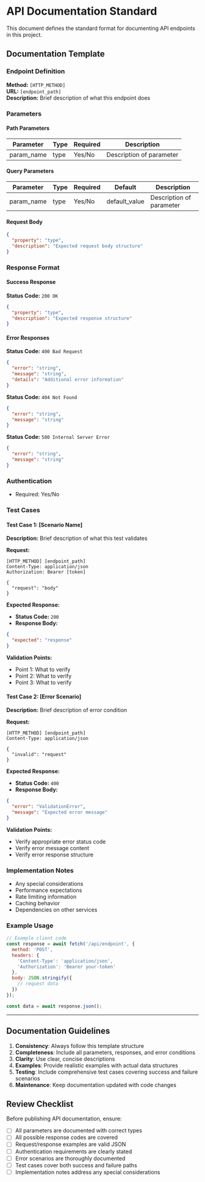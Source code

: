 # API Documentation Standard

This document defines the standard format for documenting API endpoints in this project.

## Documentation Template

### Endpoint Definition

**Method:** `[HTTP_METHOD]`  
**URL:** `[endpoint_path]`  
**Description:** Brief description of what this endpoint does

### Parameters

#### Path Parameters
| Parameter | Type | Required | Description |
|-----------|------|----------|-------------|
| param_name | type | Yes/No | Description of parameter |

#### Query Parameters
| Parameter | Type | Required | Default | Description |
|-----------|------|----------|---------|-------------|
| param_name | type | Yes/No | default_value | Description of parameter |

#### Request Body
```json
{
  "property": "type",
  "description": "Expected request body structure"
}
```

### Response Format

#### Success Response
**Status Code:** `200 OK`
```json
{
  "property": "type",
  "description": "Expected response structure"
}
```

#### Error Responses
**Status Code:** `400 Bad Request`
```json
{
  "error": "string",
  "message": "string",
  "details": "Additional error information"
}
```

**Status Code:** `404 Not Found`
```json
{
  "error": "string",
  "message": "string"
}
```

**Status Code:** `500 Internal Server Error`
```json
{
  "error": "string",
  "message": "string"
}
```

### Authentication
- Required: Yes/No

### Test Cases

#### Test Case 1: [Scenario Name]
**Description:** Brief description of what this test validates

**Request:**
```http
[HTTP_METHOD] [endpoint_path]
Content-Type: application/json
Authorization: Bearer [token]

{
  "request": "body"
}
```

**Expected Response:**
- **Status Code:** `200`
- **Response Body:**
```json
{
  "expected": "response"
}
```

**Validation Points:**
- Point 1: What to verify
- Point 2: What to verify
- Point 3: What to verify

#### Test Case 2: [Error Scenario]
**Description:** Brief description of error condition

**Request:**
```http
[HTTP_METHOD] [endpoint_path]
Content-Type: application/json

{
  "invalid": "request"
}
```

**Expected Response:**
- **Status Code:** `400`
- **Response Body:**
```json
{
  "error": "ValidationError",
  "message": "Expected error message"
}
```

**Validation Points:**
- Verify appropriate error status code
- Verify error message content
- Verify error response structure

### Implementation Notes
- Any special considerations
- Performance expectations
- Rate limiting information
- Caching behavior
- Dependencies on other services

### Example Usage

```javascript
// Example client code
const response = await fetch('/api/endpoint', {
  method: 'POST',
  headers: {
    'Content-Type': 'application/json',
    'Authorization': 'Bearer your-token'
  },
  body: JSON.stringify({
    // request data
  })
});

const data = await response.json();
```

---

## Documentation Guidelines

1. **Consistency**: Always follow this template structure
2. **Completeness**: Include all parameters, responses, and error conditions
3. **Clarity**: Use clear, concise descriptions
4. **Examples**: Provide realistic examples with actual data structures
5. **Testing**: Include comprehensive test cases covering success and failure scenarios
6. **Maintenance**: Keep documentation updated with code changes

## Review Checklist

Before publishing API documentation, ensure:

- [ ] All parameters are documented with correct types
- [ ] All possible response codes are covered
- [ ] Request/response examples are valid JSON
- [ ] Authentication requirements are clearly stated
- [ ] Error scenarios are thoroughly documented
- [ ] Test cases cover both success and failure paths
- [ ] Implementation notes address any special considerations